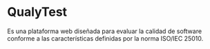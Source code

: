 # QualyTest
Es una plataforma web diseñada para evaluar la calidad de software conforme a las características definidas por la norma ISO/IEC 25010. 
